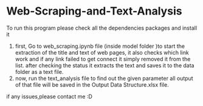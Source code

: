 ﻿# Web-Scraping-and-Text-Analysis
 
 To run this program
please check all the dependencies packages and install it 
1) first, Go to web_scraping.ipynb file (inside model folder )to start the extraction of the title and text of web pages,
it also checks which link work and if any link failed to get connect it simply removed it from the list.
after checking the status it extracts the text and saves it to the data folder as a text file.
2) now, run the text_analysis file to find out the given parameter 
all output of that file will be saved in the Output Data Structure.xlsx file.

if any issues,please contact me :D 
